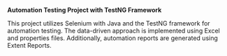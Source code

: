 **Automation Testing Project with TestNG Framework**

This project utilizes  Selenium with Java and the TestNG framework for automation testing. The data-driven approach is implemented using Excel and properties files. Additionally, automation reports are generated using Extent Reports.
